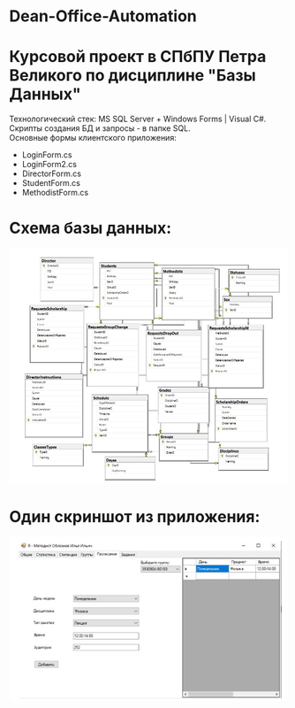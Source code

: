# Dean-Office-Automation
# Курсовой проект в СПбПУ Петра Великого по дисциплине "Базы Данных"
Технологический стек: MS SQL Server + Windows Forms | Visual C#.  
Скрипты создания БД и запросы - в папке SQL.  
Основные формы клиентского приложения:
* LoginForm.cs
* LoginForm2.cs
* DirectorForm.cs
* StudentForm.cs
* MethodistForm.cs  

# Схема базы данных:
![alt text](screenshots/db-scheme.jpg "Описание будет тут")

# Один скриншот из приложения:
![alt text](screenshots/methodist.jpg "Описание будет тут")
